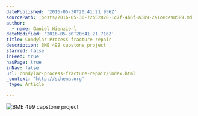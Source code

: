 ```yaml
---
datePublished: '2016-05-30T20:41:21.956Z'
sourcePath: _posts/2016-05-30-72b52820-1c7f-4b6f-a319-2a1cece98589.md
author:
  - name: Daniel Wienzierl
dateModified: '2016-05-30T20:41:21.716Z'
title: Condylar Process fracture repair
description: BME 499 capstone project
starred: false
inFeed: true
hasPage: true
inNav: false
url: condylar-process-fracture-repair/index.html
_context: 'http://schema.org'
_type: Article

---
```

![BME 499 capstone project](https://the-grid-user-content.s3-us-west-2.amazonaws.com/9f1bd444-7606-4af9-a2ec-4d01124c53e2.gif)